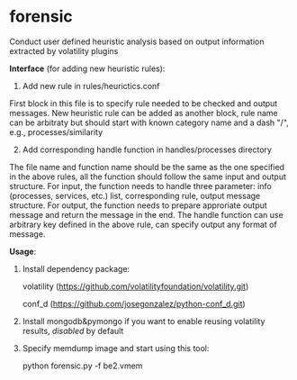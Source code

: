 forensic
========

Conduct user defined heuristic analysis based on output information extracted by volatility plugins


__Interface__ (for adding new heuristic rules):

1) Add new rule in rules/heurictics.conf

  First block in this file is to specify rule needed to be checked and output messages.
  New heuristic rule can be added as another block, rule name can be arbitraty but should start with known category name and a dash "/", e.g., processes/similarity

2) Add corresponding handle function in handles/processes directory

  The file name and function name should be the same as the one specified in the above rules, all the function should follow the same input and output structure. For input, the function needs to handle three parameter: info (processes, services, etc.) list, corresponding rule, output message structure. For output, the function needs to prepare approriate output message and return the message in the end. The handle function can use arbitrary key defined in the above rule, can specify output any format of message.



__Usage__:

1) Install dependency package:
   
    volatility (https://github.com/volatilityfoundation/volatility.git)

    conf_d (https://github.com/josegonzalez/python-conf_d.git)

2) Install mongodb&pymongo if you want to enable reusing volatility results, *disabled* by default

3) Specify memdump image and start using this tool:

    python forensic.py -f be2.vmem
